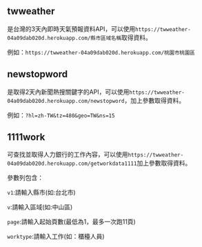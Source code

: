 <h2>twweather</h2>
<p>是台灣的3天內即時天氣預報資料API，可以使用<code>https://twweather-04a09dab020d.herokuapp.com/縣市區域名稱</code>取得資料。</p>
<p>例如：<code>https://twweather-04a09dab020d.herokuapp.com/桃園市桃園區</code></p>
<h2>newstopword</h2>
<p>是取得2天內新聞熱搜關鍵字的API，可以使用<code>https://twweather-04a09dab020d.herokuapp.com/newstopword</code>，加上參數取得資料。</p>
<p>例如：<code>?hl=zh-TW&tz=480&geo=TW&ns=15</code></p>
<h2>1111work</h2>
<p>可查找並取得人力銀行的工作內容，可以使用<code>https://twweather-04a09dab020d.herokuapp.com/getworkdata1111</code>加上參數取得資料。</p>
<p>參數列包含：</p>
<p><code>v1</code>:請輸入縣市(如:台北市)</p>
<p><code>v</code>:請輸入區域(如:中山區)</p>
<p><code>page</code>:請輸入起始頁數(最低為1，最多一次跑11頁)</p>
<p><code>worktype</code>:請輸入工作(如：櫃檯人員)</p>
